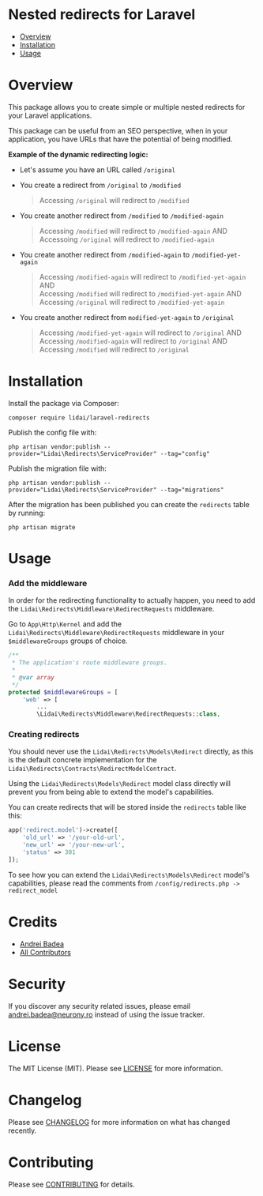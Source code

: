 # Nested redirects for Laravel

- [Overview](#overview)   
- [Installation](#installation)   
- [Usage](#usage)   

# Overview

This package allows you to create simple or multiple nested redirects for your Laravel applications.   
   
This package can be useful from an SEO perspective, when in your application, you have URLs that have the potential of being modified.
   
**Example of the dynamic redirecting logic:**
* Let's assume you have an URL called `/original`   
   
* You create a redirect from `/original` to `/modified`
  > Accessing `/original` will redirect to `/modified`   
* You create another redirect from `/modified` to `/modified-again`   
  > Accessing `/modified` will redirect to `/modified-again` AND   
  > Accessoing `/original` will redirect to `/modified-again`   
* You create another redirect from `/modified-again` to `/modified-yet-again`   
  > Accessing `/modified-again` will redirect to `/modified-yet-again` AND      
  > Accessing `/modified` will redirect to `/modified-yet-again` AND   
  > Accessing `/original` will redirect to `/modified-yet-again`   
* You create another redirect from `modified-yet-again` to `/original`  
  > Accessing `/modified-yet-again` will redirect to `/original` AND   
  > Accessing `/modified-again` will redirect to `/original` AND   
  > Accessing `/modified` will redirect to `/original`
  
# Installation

Install the package via Composer:

```
composer require lidai/laravel-redirects
```

Publish the config file with:

```
php artisan vendor:publish --provider="Lidai\Redirects\ServiceProvider" --tag="config"
```

Publish the migration file with:

```
php artisan vendor:publish --provider="Lidai\Redirects\ServiceProvider" --tag="migrations"
```

After the migration has been published you can create the `redirects` table by running:

```
php artisan migrate
```

# Usage

### Add the middleware

In order for the redirecting functionality to actually happen, you need to add the `Lidai\Redirects\Middleware\RedirectRequests` middleware.

Go to `App\Http\Kernel` and add the `Lidai\Redirects\Middleware\RedirectRequests` middleware in your `$middlewareGroups` groups of choice.

```php
/**
 * The application's route middleware groups.
 *
 * @var array
 */
protected $middlewareGroups = [
    'web' => [
        ...
        \Lidai\Redirects\Middleware\RedirectRequests::class,
```

### Creating redirects

You should never use the `Lidai\Redirects\Models\Redirect` directly, as this is the default concrete implementation for the `Lidai\Redirects\Contracts\RedirectModelContract`.   
  
Using the `Lidai\Redirects\Models\Redirect` model class directly will prevent you from being able to extend the model's capabilities.

You can create redirects that will be stored inside the `redirects` table like this:   

```php
app('redirect.model')->create([
    'old_url' => '/your-old-url',
    'new_url' => '/your-new-url',
    'status' => 301
]);
```

To see how you can extend the `Lidai\Redirects\Models\Redirect` model's capabilities, please read the comments from `/config/redirects.php -> redirect_model`

# Credits

- [Andrei Badea](https://github.com/zbiller)
- [All Contributors](../../contributors)

# Security

If you discover any security related issues, please email andrei.badea@neurony.ro instead of using the issue tracker.

# License

The MIT License (MIT). Please see [LICENSE](LICENSE.md) for more information.

# Changelog

Please see [CHANGELOG](CHANGELOG.md) for more information on what has changed recently.

# Contributing

Please see [CONTRIBUTING](CONTRIBUTING.md) for details.
